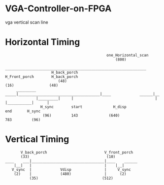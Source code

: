 # VGA-Controller-on-FPGA
  vga vertical scan line 
              
  # Horizontal Timing
                                                  one_Horizontal_scan 
                                                      (800)
                                  ________________________________________________________________
                         H_back_porch                                H_Front_porch        H_back_porch  
                            (48)                                        (16)                (48)        
         _________           _____|_____________________________________|____             ______|__
                  |_________|     |                                     |    |___________|      |
                    H_sync        start              H_disp             end       H_sync
                     (96)         143              (640)                783         (96)
                    
 
 
 
 
 
 # Vertical Timing
       
           V_back_porch                          V_front_porch
           (33)                                   (10)
    ____    ___|_________________________________|____    ______
        |__|   |                                 |    |__|
       V_sync  |             Vdisp               |     V_sync
        (2)    |             (480)               |      (2)
               (35)                             (512)
